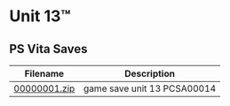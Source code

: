 # Unit 13™

## PS Vita Saves

| Filename | Description |
|----------|-------------|
| [00000001.zip](00000001.zip) |  game save unit 13 PCSA00014  |
